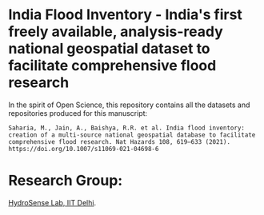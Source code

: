 # India Flood Inventory - India's first freely available, analysis-ready national geospatial dataset to facilitate comprehensive flood research

In the spirit of Open Science, this repository contains all the datasets and repositories produced for this manuscript: 

`Saharia, M., Jain, A., Baishya, R.R. et al. India flood inventory: creation of a multi-source national geospatial database to facilitate comprehensive flood research. Nat Hazards 108, 619–633 (2021). https://doi.org/10.1007/s11069-021-04698-6`

# Research Group: 
[HydroSense Lab, IIT Delhi](https://hydrosense.iitd.ac.in/). 


